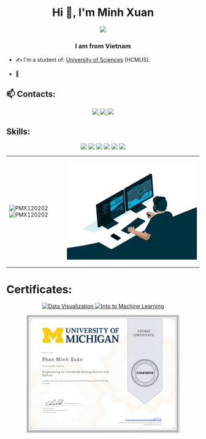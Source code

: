 <h1 align="center">Hi 👋, I'm Minh Xuan</h1>
<p align="center"><img src="https://img.icons8.com/color/48/000000/vietnam-circular.png"/></p>
<h3 align="center">I am from Vietnam </h3>


- ✍ I'm a student of: [ University of Sciences](https://www.hcmus.edu.vn/) (HCMUS).

- 🌱


## 📫 Contacts:



<p align="center">
  </a>
  <a href="https://www.facebook.com/profile.php?id=100010144266249" alt="Facebook">
    <img src="https://img.icons8.com/fluent/48/000000/facebook-new.png" target="_blank" />
  </a> 
  <a href="https://github.com/PMX120202" alt="Github">
    <img src="https://img.icons8.com/fluent/48/000000/github.png"/>
  </a> 
   <a href="https://www.instagram.com/minhxuan.phan/?hl=en" alt="Instagram">
    <img src="https://img.icons8.com/fluent/48/000000/instagram-new.png"/>
  </a> 
  
  

</p>

## Skills:
<p align="center">
  
  <img src="https://img.icons8.com/color/48/000000/microsoft-sql-server.png"/>
  
  <img src="https://img.icons8.com/color/48/000000/mysql-logo.png"/>
 
  <img src="https://img.icons8.com/color/48/000000/github-2.png"/>
  <img src="https://img.icons8.com/color/48/000000/visual-studio-code-2019.png"/>
  <img src="https://img.icons8.com/color/48/000000/visual-studio-2019.png"/>
  <img src="https://img.icons8.com/dusk/48/000000/anaconda.png"/>
</p>

<table style="width:100%;">
  <tr>
    <td>
      <img src="https://github-readme-stats.vercel.app/api/top-langs/?username=PMX120202&bg_color=FFFFFF00&text_color=179fa3&layout=compact&hide=CSS&langs_count=10&custom_title=Top%20ngôn%20ngữ%20được%20dùng" alt="PMX120202" width="100%"/>
      <img src="https://github-readme-stats.vercel.app/api?username=PMX120202&bg_color=FFFFFF00&text_color=179fa3&show_icons=true&count_private=true&include_all_commits=true&custom_title=Hoạt%20động%20trên%20Github" alt="PMX120202" width="100%"/>
    </td>
    <td>
      <p align="center"> 
        <img src="https://github.com/CodexploreRepo/CodexploreRepo/blob/master/.github/assets/coding.gif?raw=true" alt="dev" width="100%"/>
      </p>
    </td>
  </tr>
</table>

# Certificates:
<p align="center">
  <a href="https://www.kaggle.com/learn/certification/xuankun/data-visualization">
    <img alt="Data Visualization" title="Data Visualization" src="certificates/Minh%20Xu%C3%A2n%20Phan%20-%20Data%20Visualization.png" width="400px" />
  </a>
  <a href="https://www.kaggle.com/learn/certification/xuankun/intro-to-machine-learning">
    <img alt="Into to Machine Learning" title="Into to Machine Learning" src="certificates/Minh%20Xu%C3%A2n%20Phan%20-%20Intro%20to%20Machine%20Learning.png" width="400px" />
  </a>


</p>

<p align="center">
  <a href="https://www.coursera.org/account/accomplishments/certificate/DQ6XRNNJUX7P">
    <img alt="Programming for Everybody (Getting Started with Python)" title="Programming for Everybody (Getting Started with Python)" src="certificates/z3678790269239_7add34b5383705b402ee007131db3391.jpg" width="400px" />
  </a>

</p>



